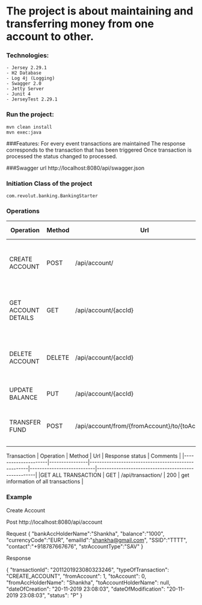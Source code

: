 # The project is about maintaining and transferring money from one account to other.

### Technologies:
    - Jersey 2.29.1
	- H2 Database
	- Log 4j (Logging)
	- Swagger 2.0
	- Jetty Server
	- Junit 4
	- JerseyTest 2.29.1

### Run the project:

    mvn clean install
    mvn exec:java


###Features:
	For every event transactions are maintained
	The response corresponds to the transaction that has been triggered
	Once transaction is processed the status changed to processed.

###Swagger url
    http://localhost:8080/api/swagger.json


### Initiation Class of the project
    com.revolut.banking.BankingStarter

### Operations

| Operation           | Method         |   Url                                              |     Response status       | Comments                                           |
|---------------------|----------------|----------------------------------------------------|---------------------------|----------------------------------------------------|
| CREATE ACCOUNT      | POST           |   /api/account/                                    |     201                   | Create an account and send transaction as response |
| GET ACCOUNT DETAILS | GET            |   /api/account/{accId}                             |     200                   | Get information of account with account id (accTd) |
| DELETE ACCOUNT      | DELETE         |   /api/account/{accId}                             |     200                   | Deletes an account with account Id (accId) provided|
| UPDATE BALANCE      | PUT            |   /api/account/{accId}                             |     200                   | Add amount to balance                              |
| TRANSFER FUND       | POST           |   /api/account/from/{fromAccount}/to/{toAccount}   |     200                   | Transfer fund from one account to another          |

Transaction
| Operation           | Method         |   Url                                              |     Response status       | Comments                                           |
|---------------------|----------------|----------------------------------------------------|---------------------------|----------------------------------------------------|
|GET ALL TRANSACTION  | GET            |   /api/transaction/                                |     200                   | get information of all transactions                |


### Example
Create Account

Post
http://localhost:8080/api/account

Request
{
	"bankAccHolderName":"Shankha",
	"balance":"1000",
	"currencyCode":"EUR",
	"emailId":"shankha@gmail.com",
	"SSID":"TTTT",
	"contact":"+918787667676",
	"strAccountType":"SAV"
}

Response

{
    "transactionId": "2011201923080323246",
    "typeOfTransaction": "CREATE_ACCOUNT",
    "fromAccount": 1,
    "toAccount": 0,
    "fromAccHolderName": "Shankha",
    "toAccountHolderName": null,
    "dateOfCreation": "20-11-2019 23:08:03",
    "dateOfModification": "20-11-2019 23:08:03",
    "status": "P"
}


